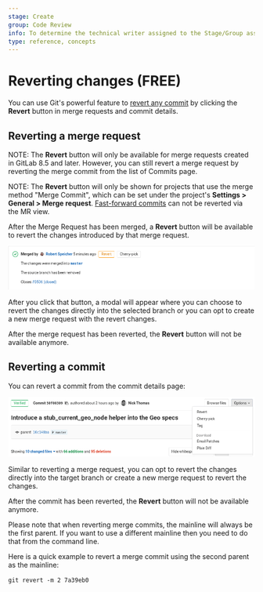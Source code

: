 ```yaml
---
stage: Create
group: Code Review
info: To determine the technical writer assigned to the Stage/Group associated with this page, see https://about.gitlab.com/handbook/engineering/ux/technical-writing/#assignments
type: reference, concepts
---
```


# Reverting changes **(FREE)**

You can use Git's powerful feature to [revert any commit](https://git-scm.com/docs/git-revert "Git revert documentation")
by clicking the **Revert** button in merge requests and commit details.

## Reverting a merge request

NOTE:
The **Revert** button will only be available for merge requests
created in GitLab 8.5 and later. However, you can still revert a merge request
by reverting the merge commit from the list of Commits page.

NOTE:
The **Revert** button will only be shown for projects that use the
merge method "Merge Commit", which can be set under the project's
**Settings > General > Merge request**. [Fast-forward commits](fast_forward_merge.md)
can not be reverted via the MR view.

After the Merge Request has been merged, a **Revert** button will be available
to revert the changes introduced by that merge request.

![Revert Merge Request](img/cherry_pick_changes_mr.png)

After you click that button, a modal will appear where you can choose to
revert the changes directly into the selected branch or you can opt to
create a new merge request with the revert changes.

After the merge request has been reverted, the **Revert** button will not be
available anymore.

## Reverting a commit

You can revert a commit from the commit details page:

![Revert commit](img/cherry_pick_changes_commit.png)

Similar to reverting a merge request, you can opt to revert the changes
directly into the target branch or create a new merge request to revert the
changes.

After the commit has been reverted, the **Revert** button will not be available
anymore.

Please note that when reverting merge commits, the mainline will always be the
first parent. If you want to use a different mainline then you need to do that
from the command line.

Here is a quick example to revert a merge commit using the second parent as the
mainline:

```shell
git revert -m 2 7a39eb0
```

<!-- ## Troubleshooting

Include any troubleshooting steps that you can foresee. If you know beforehand what issues
one might have when setting this up, or when something is changed, or on upgrading, it's
important to describe those, too. Think of things that may go wrong and include them here.
This is important to minimize requests for support, and to avoid doc comments with
questions that you know someone might ask.

Each scenario can be a third-level heading, e.g. `### Getting error message X`.
If you have none to add when creating a doc, leave this section in place
but commented out to help encourage others to add to it in the future. -->
